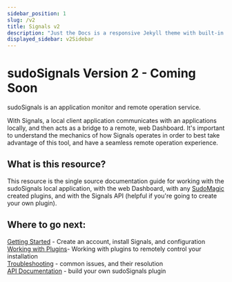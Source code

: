 ```yaml
---
sidebar_position: 1
slug: /v2
title: Signals v2
description: "Just the Docs is a responsive Jekyll theme with built-in search that is easily customizable and hosted on GitHub Pages."
displayed_sidebar: v2Sidebar
---
```


# sudoSignals Version 2 - Coming Soon

sudoSignals is an application monitor and remote operation service.

With Signals, a local client application communicates with an applications locally, and then acts as a bridge to a remote, web Dashboard. It's important to understand the mechanics of how Signals operates in order to best take advantage of this tool, and have a seamless remote operation experience. 

## What is this resource?

This resource is the single source documentation guide for working with the sudoSignals local application, with the web Dashboard, with any [SudoMagic](https://www.sudomagic.com/) created plugins, and with the Signals API (helpful if you're going to create your own plugin).

## Where to go next:
[Getting Started](./v2/getting-started) - Create an account, install Signals, and configuration  
[Working with Plugins](./v2/plugins)- Working with plugins to remotely control your installation   
[Troubleshooting](./v2/troubleshooting) - common issues, and their resolution  
[API Documentation](./v2/api) - build your own sudoSignals plugin
